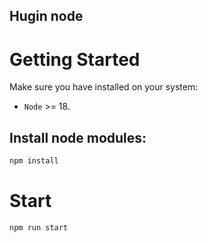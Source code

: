 ## Hugin node

# Getting Started

Make sure you have installed on your system:

- `Node` >= 18.

## Install node modules:

```sh
npm install
```

# Start

```sh
npm run start
```


